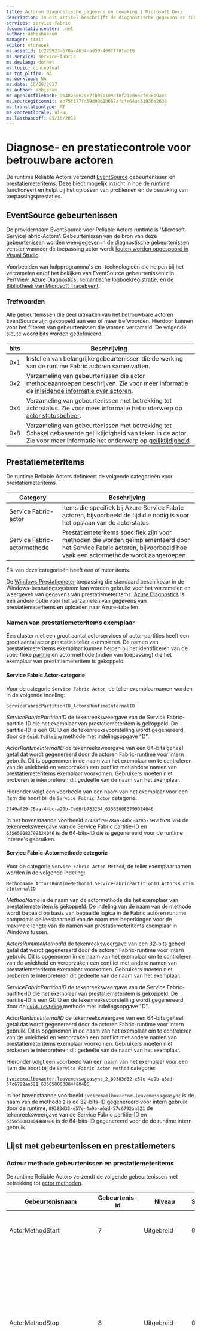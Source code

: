 ```yaml
---
title: Actoren diagnostische gegevens en bewaking | Microsoft Docs
description: In dit artikel beschrijft de diagnostische gegevens en functies in de runtime voor Service Fabric Reliable Actors, met inbegrip van de gebeurtenissen en prestatiemeteritems die door het bewaken van de prestaties.
services: service-fabric
documentationcenter: .net
author: abhishekram
manager: timlt
editor: vturecek
ms.assetid: 1c229923-670a-4634-ad59-468ff781ad18
ms.service: service-fabric
ms.devlang: dotnet
ms.topic: conceptual
ms.tgt_pltfrm: NA
ms.workload: NA
ms.date: 10/26/2017
ms.author: abhisram
ms.openlocfilehash: 9b4825be7ce7fb05b109310f21cd65cfe3819ae8
ms.sourcegitcommit: eb75f177fc59d90b1b667afcfe64ac51936e2638
ms.translationtype: MT
ms.contentlocale: nl-NL
ms.lasthandoff: 05/16/2018
---
```

# <a name="diagnostics-and-performance-monitoring-for-reliable-actors"></a>Diagnose- en prestatiecontrole voor betrouwbare actoren
De runtime Reliable Actors verzendt [EventSource](https://msdn.microsoft.com/library/system.diagnostics.tracing.eventsource.aspx) gebeurtenissen en [prestatiemeteritems](https://msdn.microsoft.com/library/system.diagnostics.performancecounter.aspx). Deze biedt mogelijk inzicht in hoe de runtime functioneert en helpt bij het oplossen van problemen en de bewaking van toepassingsprestaties.

## <a name="eventsource-events"></a>EventSource gebeurtenissen
De providernaam EventSource voor Reliable Actors runtime is 'Microsoft-ServiceFabric-Actors'. Gebeurtenissen van de bron van deze gebeurtenissen worden weergegeven in de [diagnostische gebeurtenissen](service-fabric-diagnostics-how-to-monitor-and-diagnose-services-locally.md#view-service-fabric-system-events-in-visual-studio) venster wanneer de toepassing actor wordt [fouten worden opgespoord in Visual Studio](service-fabric-debugging-your-application.md).

Voorbeelden van hulpprogramma's en -technologieën die helpen bij het verzamelen en/of het bekijken van EventSource gebeurtenissen zijn [PerfView](http://www.microsoft.com/download/details.aspx?id=28567), [Azure Diagnostics](../cloud-services/cloud-services-dotnet-diagnostics.md), [semantische logboekregistratie](https://msdn.microsoft.com/library/dn774980.aspx), en de [ Bibliotheek van Microsoft TraceEvent](http://www.nuget.org/packages/Microsoft.Diagnostics.Tracing.TraceEvent).

### <a name="keywords"></a>Trefwoorden
Alle gebeurtenissen die deel uitmaken van het betrouwbare actoren EventSource zijn gekoppeld aan een of meer trefwoorden. Hierdoor kunnen voor het filteren van gebeurtenissen die worden verzameld. De volgende sleutelwoord bits worden gedefinieerd.

| bits | Beschrijving |
| --- | --- |
| 0x1 |Instellen van belangrijke gebeurtenissen die de werking van de runtime Fabric actoren samenvatten. |
| 0x2 |Verzameling van gebeurtenissen die actor methodeaanroepen beschrijven. Zie voor meer informatie de [inleidende informatie over actoren](service-fabric-reliable-actors-introduction.md). |
| 0x4 |Verzameling van gebeurtenissen met betrekking tot actorstatus. Zie voor meer informatie het onderwerp op [actor statusbeheer](service-fabric-reliable-actors-state-management.md). |
| 0x8 |Verzameling van gebeurtenissen met betrekking tot Schakel gebaseerde gelijktijdigheid van taken in de actor. Zie voor meer informatie het onderwerp op [gelijktijdigheid](service-fabric-reliable-actors-introduction.md#concurrency). |

## <a name="performance-counters"></a>Prestatiemeteritems
De runtime Reliable Actors definieert de volgende categorieën voor prestatiemeteritems.

| Category | Beschrijving |
| --- | --- |
| Service Fabric-actor |Items die specifiek bij Azure Service Fabric actoren, bijvoorbeeld de tijd die nodig is voor het opslaan van de actorstatus |
| Service Fabric-actormethode |Prestatiemeteritems specifiek zijn voor methoden die worden geïmplementeerd door het Service Fabric actoren, bijvoorbeeld hoe vaak een actormethode wordt aangeroepen |

Elk van deze categorieën heeft een of meer items.

De [Windows Prestatiemeter](https://technet.microsoft.com/library/cc749249.aspx) toepassing die standaard beschikbaar in de Windows-besturingssysteem kan worden gebruikt voor het verzamelen en weergeven van gegevens van prestatiemeteritems. [Azure Diagnostics](../cloud-services/cloud-services-dotnet-diagnostics.md) is een andere optie voor het verzamelen van gegevens van prestatiemeteritems en uploaden naar Azure-tabellen.

### <a name="performance-counter-instance-names"></a>Namen van prestatiemeteritems exemplaar
Een cluster met een groot aantal actorservices of actor-partities heeft een groot aantal actor prestaties teller exemplaren. De namen van prestatiemeteritems exemplaar kunnen helpen bij het identificeren van de specifieke [partitie](service-fabric-reliable-actors-platform.md#service-fabric-partition-concepts-for-actors) en actormethode (indien van toepassing) die het exemplaar van prestatiemeteritem is gekoppeld.

#### <a name="service-fabric-actor-category"></a>Service Fabric Actor-categorie
Voor de categorie `Service Fabric Actor`, de teller exemplaarnamen worden in de volgende indeling:

`ServiceFabricPartitionID_ActorsRuntimeInternalID`

*ServiceFabricPartitionID* de tekenreeksweergave van de Service Fabric-partitie-ID die het exemplaar van prestatiemeteritem is gekoppeld. De partitie-ID is een GUID en de tekenreeksvoorstelling wordt gegenereerd door de [ `Guid.ToString` ](https://msdn.microsoft.com/library/97af8hh4.aspx) methode met indelingsopgave "D".

*ActorRuntimeInternalID* de tekenreeksweergave van een 64-bits geheel getal dat wordt gegenereerd door de actoren Fabric-runtime voor intern gebruik. Dit is opgenomen in de naam van het exemplaar om te controleren van de uniekheid en veroorzaken een conflict met andere namen van prestatiemeteritems exemplaar voorkomen. Gebruikers moeten niet proberen te interpreteren dit gedeelte van de naam van het exemplaar.

Hieronder volgt een voorbeeld van een naam van het exemplaar voor een item die hoort bij de `Service Fabric Actor` categorie:

`2740af29-78aa-44bc-a20b-7e60fb783264_635650083799324046`

In het bovenstaande voorbeeld `2740af29-78aa-44bc-a20b-7e60fb783264` de tekenreeksweergave van de Service Fabric partitie-ID en `635650083799324046` is de 64-bits-ID die is gegenereerd voor de runtime interne's gebruiken.

#### <a name="service-fabric-actor-method-category"></a>Service Fabric-Actormethode categorie
Voor de categorie `Service Fabric Actor Method`, de teller exemplaarnamen worden in de volgende indeling:

`MethodName_ActorsRuntimeMethodId_ServiceFabricPartitionID_ActorsRuntimeInternalID`

*MethodName* is de naam van de actormethode die het exemplaar van prestatiemeteritem is gekoppeld. De indeling van de naam van de methode wordt bepaald op basis van bepaalde logica in de Fabric actoren runtime compromis de leesbaarheid van de naam met beperkingen voor de maximale lengte van de namen van prestatiemeteritems exemplaar in Windows tussen.

*ActorsRuntimeMethodId* de tekenreeksweergave van een 32-bits geheel getal dat wordt gegenereerd door de actoren Fabric-runtime voor intern gebruik. Dit is opgenomen in de naam van het exemplaar om te controleren van de uniekheid en veroorzaken een conflict met andere namen van prestatiemeteritems exemplaar voorkomen. Gebruikers moeten niet proberen te interpreteren dit gedeelte van de naam van het exemplaar.

*ServiceFabricPartitionID* de tekenreeksweergave van de Service Fabric-partitie-ID die het exemplaar van prestatiemeteritem is gekoppeld. De partitie-ID is een GUID en de tekenreeksvoorstelling wordt gegenereerd door de [ `Guid.ToString` ](https://msdn.microsoft.com/library/97af8hh4.aspx) methode met indelingsopgave "D".

*ActorRuntimeInternalID* de tekenreeksweergave van een 64-bits geheel getal dat wordt gegenereerd door de actoren Fabric-runtime voor intern gebruik. Dit is opgenomen in de naam van het exemplaar om te controleren van de uniekheid en veroorzaken een conflict met andere namen van prestatiemeteritems exemplaar voorkomen. Gebruikers moeten niet proberen te interpreteren dit gedeelte van de naam van het exemplaar.

Hieronder volgt een voorbeeld van een naam van het exemplaar voor een item die hoort bij de `Service Fabric Actor Method` categorie:

`ivoicemailboxactor.leavemessageasync_2_89383d32-e57e-4a9b-a6ad-57c6792aa521_635650083804480486`

In het bovenstaande voorbeeld `ivoicemailboxactor.leavemessageasync` is de naam van de methode `2` is de 32-bits-ID gegenereerd voor intern gebruik door de runtime, `89383d32-e57e-4a9b-a6ad-57c6792aa521` de tekenreeksweergave van de Service Fabric partitie-ID en `635650083804480486` is de 64-bits-ID gegenereerd voor de de runtime intern gebruik.

## <a name="list-of-events-and-performance-counters"></a>Lijst met gebeurtenissen en prestatiemeters
### <a name="actor-method-events-and-performance-counters"></a>Acteur methode gebeurtenissen en prestatiemeteritems
De runtime Reliable Actors verzendt de volgende gebeurtenissen met betrekking tot [actor methoden](service-fabric-reliable-actors-introduction.md).

| Gebeurtenisnaam | Gebeurtenis-id | Niveau | Sleutelwoord | Beschrijving |
| --- | --- | --- | --- | --- |
| ActorMethodStart |7 |Uitgebreid |0x2 |Actoren runtime is een actormethode worden aangeroepen. |
| ActorMethodStop |8 |Uitgebreid |0x2 |Uitvoering van een actormethode is voltooid. Dat wil zeggen, de runtime asynchrone aanroep van de actormethode heeft geretourneerd en de taak die is geretourneerd door de actormethode is voltooid. |
| ActorMethodThrewException |9 |Waarschuwing |0x3 |Er is een uitzondering opgetreden tijdens het uitvoeren van een actormethode van tijdens asynchrone aanroep van de runtime voor de actormethode of tijdens het uitvoeren van de taak geretourneerd door de actormethode. Deze gebeurtenis geeft aan dat sommige sorteren van de fout in de actor-code die onderzoek behoeften. |

De runtime Reliable Actors publiceert de volgende prestatiemeteritems die betrekking hebben op de uitvoering van actor-methoden.

| Categorienaam | Naam van het meteritem | Beschrijving |
| --- | --- | --- |
| Service Fabric-actormethode |Aanroepen/sec |Aantal keren dat de actorservicemethode wordt aangeroepen per seconde |
| Service Fabric-actormethode |Gemiddeld aantal milliseconden per aanroep |Gebruikte tijd in milliseconden voor het uitvoeren van de actorservicemethode |
| Service Fabric-actormethode |Aantal opgetreden uitzonderingen/sec |Aantal keren dat de actorservicemethode uitzondering een gegenereerd per seconde |

### <a name="concurrency-events-and-performance-counters"></a>Gelijktijdigheid van gebeurtenissen en prestatiemeteritems
De runtime Reliable Actors verzendt de volgende gebeurtenissen met betrekking tot [gelijktijdigheid](service-fabric-reliable-actors-introduction.md#concurrency).

| Gebeurtenisnaam | Gebeurtenis-id | Niveau | Sleutelwoord | Beschrijving |
| --- | --- | --- | --- | --- |
| ActorMethodCallsWaitingForLock |12 |Uitgebreid |0x8 |Deze gebeurtenis wordt aan het begin van elke nieuwe inschakelen in een actor geschreven. Het bevat het aantal in behandeling actoraanroepen die wachten op de afzonderlijke actorvergrendeling die wordt afgedwongen op basis van Schakel gelijktijdigheid verkrijgen. |

De runtime Reliable Actors publiceert de volgende prestatiemeteritems die betrekking hebben op gelijktijdigheid van taken.

| Categorienaam | Naam van het meteritem | Beschrijving |
| --- | --- | --- |
| Service Fabric-actor |Aantal actoraanroepen die wachten op een actorvergrendeling |Aantal in behandeling zijnde actoraanroepen die wachten op het verkrijgen van de afzonderlijke actorvergrendeling die wordt afgedwongen op basis van Schakel gelijktijdigheid van taken |
| Service Fabric-actor |Gemiddeld aantal milliseconden wachttijd per vergrendeling |Gebruikte tijd (in milliseconden) te verkrijgen van de afzonderlijke actorvergrendeling die wordt afgedwongen op basis van Schakel gelijktijdigheid van taken |
| Service Fabric-actor |Gemiddeld aantal milliseconden actorvergrendeling vastgehouden |Tijd (in milliseconden) waarvan de afzonderlijke actorvergrendeling wordt vastgehouden |

### <a name="actor-state-management-events-and-performance-counters"></a>Acteur status management gebeurtenissen en prestatiemeteritems
De runtime Reliable Actors verzendt de volgende gebeurtenissen met betrekking tot [actor statusbeheer](service-fabric-reliable-actors-state-management.md).

| Gebeurtenisnaam | Gebeurtenis-id | Niveau | Sleutelwoord | Beschrijving |
| --- | --- | --- | --- | --- |
| ActorSaveStateStart |10 |Uitgebreid |0x4 |Actoren runtime is de actorstatus opslaan. |
| ActorSaveStateStop |11 |Uitgebreid |0x4 |Actoren runtime is klaar met het opslaan van de actorstatus. |

De runtime Reliable Actors publiceert de volgende prestatiemeteritems die betrekking hebben op actor statusbeheer.

| Categorienaam | Naam van het meteritem | Beschrijving |
| --- | --- | --- |
| Service Fabric-actor |Gemiddeld aantal milliseconden per bewerking voor het opslaan van de status |Gebruikte tijd in milliseconden voor het opslaan van de actorstatus |
| Service Fabric-actor |Gemiddeld aantal milliseconden per bewerking voor het laden van de status |Gebruikte tijd in milliseconden voor het laden van de actorstatus |

### <a name="events-related-to-actor-replicas"></a>Gebeurtenissen met betrekking tot actor replica 's
De runtime Reliable Actors verzendt de volgende gebeurtenissen met betrekking tot [actor replica's](service-fabric-reliable-actors-platform.md#service-fabric-partition-concepts-for-actors).

| Gebeurtenisnaam | Gebeurtenis-id | Niveau | Sleutelwoord | Beschrijving |
| --- | --- | --- | --- | --- |
| ReplicaChangeRoleToPrimary |1 |Informatief |0x1 |Rol actor replica gewijzigd naar primaire. Dit betekent dat de actoren voor deze partitie binnen deze replica wordt gemaakt. |
| ReplicaChangeRoleFromPrimary |2 |Informatief |0x1 |Acteur replica gewijzigd in niet-primaire rol. Dit betekent dat de actoren voor deze partitie niet meer worden gemaakt binnen deze replica. Er geen nieuwe aanvragen worden geleverd aan actoren al in deze replica is gemaakt. De actoren wordt verwijderd nadat alle aanvragen in uitvoering zijn voltooid. |

### <a name="actor-activation-and-deactivation-events-and-performance-counters"></a>Acteur activering en deactivering van gebeurtenissen en prestatiemeteritems
De runtime Reliable Actors verzendt de volgende gebeurtenissen met betrekking tot [actor activering en deactivering](service-fabric-reliable-actors-lifecycle.md).

| Gebeurtenisnaam | Gebeurtenis-id | Niveau | Sleutelwoord | Beschrijving |
| --- | --- | --- | --- | --- |
| ActorActivated |5 |Informatief |0x1 |Een actor is geactiveerd. |
| ActorDeactivated |6 |Informatief |0x1 |Een actor is gedeactiveerd. |

De runtime Reliable Actors publiceert de volgende prestatiemeteritems die betrekking hebben op actor activering en deactivering.

| Categorienaam | Naam van het meteritem | Beschrijving |
| --- | --- | --- |
| Service Fabric-actor |Gemiddeld aantal milliseconden voor OnActivateAsync |Gebruikte tijd in milliseconden voor het uitvoeren van de methode OnActivateAsync |

### <a name="actor-request-processing-performance-counters"></a>Aanvraagverwerking actor-prestatiemeteritems
Wanneer een client een methode via een proxy actor object aanroept, leidt dit tot een aanvraagbericht via het netwerk worden verzonden naar de actor-service. De service verwerkt het request-bericht en stuurt een antwoord terug naar de client. De runtime Reliable Actors publiceert de volgende prestatiemeteritems die betrekking hebben op actor-aanvraagverwerking.

| Categorienaam | Naam van het meteritem | Beschrijving |
| --- | --- | --- |
| Service Fabric-actor |Aantal openstaande aanvragen |Het aantal aanvragen dat in de service wordt verwerkt |
| Service Fabric-actor |Gemiddeld aantal milliseconden per aanvraag |Gebruikte tijd (in milliseconden) door de service een aanvraag te verwerken |
| Service Fabric-actor |Gemiddeld aantal milliseconden voor de deserialisatie van aanvragen |Gebruikte tijd (in milliseconden) voor het deserialiseren van aanvraagbericht actor wanneer het is ontvangen door de service |
| Service Fabric-actor |Gemiddeld aantal milliseconden voor de serialisatie van reacties |Gebruikte tijd (in milliseconden) voor het serialiseren van het antwoordbericht actor op de service voordat het antwoord wordt verzonden naar de client |

## <a name="next-steps"></a>Volgende stappen
* [Hoe Reliable Actors gebruiken voor het Service Fabric-platform](service-fabric-reliable-actors-platform.md)
* [Acteur API-naslagdocumentatie](https://msdn.microsoft.com/library/azure/dn971626.aspx)
* [Voorbeeldcode](https://github.com/Azure/servicefabric-samples)
* [EventSource providers op PerfView](https://blogs.msdn.microsoft.com/vancem/2012/07/09/introduction-tutorial-logging-etw-events-in-c-system-diagnostics-tracing-eventsource/)
